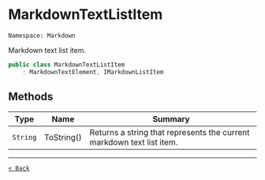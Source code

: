 # MarkdownTextListItem

`Namespace: Markdown`

Markdown text list item.

```csharp
public class MarkdownTextListItem
    : MarkdownTextElement, IMarkdownListItem
```

## Methods

| Type | Name | Summary |
| --- | --- | --- |
| `String` | ToString() | Returns a string that represents the current markdown text list item. |

---

[`< Back`](../)
